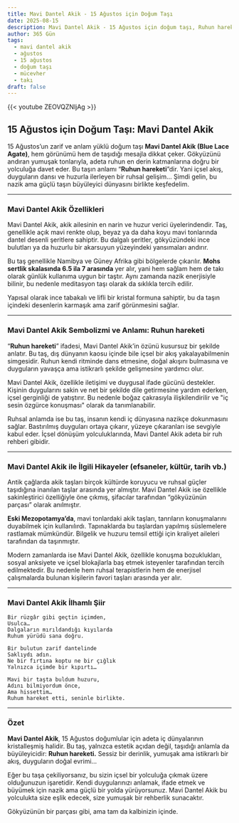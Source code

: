```yaml
---
title: Mavi Dantel Akik - 15 Ağustos için Doğum Taşı
date: 2025-08-15
description: Mavi Dantel Akik - 15 Ağustos için doğum taşı, Ruhun hareketi sembolü. Bu özel taşın derin anlamını öğrenin.
author: 365 Gün
tags:
  - mavi dantel akik
  - ağustos
  - 15 ağustos
  - doğum taşı
  - mücevher
  - takı
draft: false
---
```


{{< youtube ZEOVQZNljAg >}}

## 15 Ağustos için Doğum Taşı: Mavi Dantel Akik

15 Ağustos’un zarif ve anlam yüklü doğum taşı **Mavi Dantel Akik (Blue Lace Agate)**, hem görünümü hem de taşıdığı mesajla dikkat çeker. Gökyüzünü andıran yumuşak tonlarıyla, adeta ruhun en derin katmanlarına doğru bir yolculuğa davet eder. Bu taşın anlamı “**Ruhun hareketi**”dir. Yani içsel akış, duyguların dansı ve huzurla ilerleyen bir ruhsal gelişim… Şimdi gelin, bu nazik ama güçlü taşın büyüleyici dünyasını birlikte keşfedelim.

---

### Mavi Dantel Akik Özellikleri

Mavi Dantel Akik, akik ailesinin en narin ve huzur verici üyelerindendir. Taş, genellikle açık mavi renkte olup, beyaz ya da daha koyu mavi tonlarında dantel desenli şeritlere sahiptir. Bu dalgalı şeritler, gökyüzündeki ince bulutları ya da huzurlu bir akarsuyun yüzeyindeki yansımaları andırır.

Bu taş genellikle Namibya ve Güney Afrika gibi bölgelerde çıkarılır. **Mohs sertlik skalasında 6.5 ila 7 arasında** yer alır, yani hem sağlam hem de takı olarak günlük kullanıma uygun bir taştır. Aynı zamanda nazik enerjisiyle bilinir, bu nedenle meditasyon taşı olarak da sıklıkla tercih edilir.

Yapısal olarak ince tabakalı ve lifli bir kristal formuna sahiptir, bu da taşın içindeki desenlerin karmaşık ama zarif görünmesini sağlar.

---

### Mavi Dantel Akik Sembolizmi ve Anlamı: Ruhun hareketi

“**Ruhun hareketi**” ifadesi, Mavi Dantel Akik’in özünü kusursuz bir şekilde anlatır. Bu taş, dış dünyanın kaosu içinde bile içsel bir akış yakalayabilmenin simgesidir. Ruhun kendi ritminde dans etmesine, doğal akışını bulmasına ve duyguların yavaşça ama istikrarlı şekilde gelişmesine yardımcı olur.

Mavi Dantel Akik, özellikle iletişimi ve duygusal ifade gücünü destekler. Kişinin duygularını sakin ve net bir şekilde dile getirmesine yardım ederken, içsel gerginliği de yatıştırır. Bu nedenle boğaz çakrasıyla ilişkilendirilir ve "iç sesin özgürce konuşması" olarak da tanımlanabilir.

Ruhsal anlamda ise bu taş, insanın kendi iç dünyasına nazikçe dokunmasını sağlar. Bastırılmış duyguları ortaya çıkarır, yüzeye çıkaranları ise sevgiyle kabul eder. İçsel dönüşüm yolculuklarında, Mavi Dantel Akik adeta bir ruh rehberi gibidir.

---

### Mavi Dantel Akik ile İlgili Hikayeler (efsaneler, kültür, tarih vb.)

Antik çağlarda akik taşları birçok kültürde koruyucu ve ruhsal güçler taşıdığına inanılan taşlar arasında yer almıştır. Mavi Dantel Akik ise özellikle sakinleştirici özelliğiyle öne çıkmış, şifacılar tarafından “gökyüzünün parçası” olarak anılmıştır.

**Eski Mezopotamya’da**, mavi tonlardaki akik taşları, tanrıların konuşmalarını duyabilmek için kullanılırdı. Tapınaklarda bu taşlardan yapılmış süslemelere rastlamak mümkündür. Bilgelik ve huzuru temsil ettiği için kraliyet aileleri tarafından da taşınmıştır.

Modern zamanlarda ise Mavi Dantel Akik, özellikle konuşma bozuklukları, sosyal anksiyete ve içsel blokajlarla baş etmek isteyenler tarafından tercih edilmektedir. Bu nedenle hem ruhsal terapistlerin hem de enerjisel çalışmalarda bulunan kişilerin favori taşları arasında yer alır.

---

### Mavi Dantel Akik İlhamlı Şiir

```
Bir rüzgâr gibi geçtin içimden,  
Usulca…  
Dalgaların mırıldandığı kıyılarda  
Ruhum yürüdü sana doğru.

Bir bulutun zarif dantelinde  
Saklıydı adın.  
Ne bir fırtına koptu ne bir çığlık  
Yalnızca içimde bir kıpırtı…

Mavi bir taşta buldum huzuru,  
Adını bilmiyordum önce,  
Ama hissettim…  
Ruhum hareket etti, seninle birlikte.
```

---

### Özet

**Mavi Dantel Akik**, 15 Ağustos doğumlular için adeta iç dünyalarının kristalleşmiş halidir. Bu taş, yalnızca estetik açıdan değil, taşıdığı anlamla da büyüleyicidir: **Ruhun hareketi.** Sessiz bir derinlik, yumuşak ama istikrarlı bir akış, duyguların doğal evrimi…

Eğer bu taşa çekiliyorsanız, bu sizin içsel bir yolculuğa çıkmak üzere olduğunuzun işaretidir. Kendi duygularınızı anlamak, ifade etmek ve büyümek için nazik ama güçlü bir yolda yürüyorsunuz. Mavi Dantel Akik bu yolculukta size eşlik edecek, size yumuşak bir rehberlik sunacaktır.

Gökyüzünün bir parçası gibi, ama tam da kalbinizin içinde.